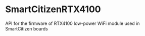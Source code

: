 SmartCitizenRTX4100
===================

API for the firmware of RTX4100 low-power WiFi module used in SmartCitizen boards
